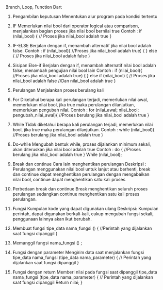 Branch, Loop, Function Dart

1. Pengambilan keputusan
Menentukan alur program pada kondisi tertentu

2. IF
Memerlukan nilai bool dari operator logical atau comparison, menjalankan bagian proses jika nilai bool bernilai true
Contoh : if (nilai_bool) {
// Proses jika nilai_bool adalah true
}

3. IF-ELSE
Berjalan dengan if, menambah alternatif jika nilai bool adalah false.
Contoh : if (nilai_bool){
//Proses jika nilai_bool adalah true) {
} else {
// Proses jika nilai_bool adalah false 
}

4. Sisipan Else-if
Berjalan dengan if, menambah alternatif nilai bool adalah false, menambah pengujian nilai bool lain
Contoh : if (nilai_bool){
//Proses jika nilai_bool adalah true) {
} else if (nilai_bool) { 
// Proses jika nilai_bool adalah false 
//Dan nilai_bool adalah true
}

5. Perulangan
Menjalankan proses berulang kali

6. For
Diketahui berapa kali perulangan terjadi, memerlukan nilai awal, memerlukan nilai bool, jika true maka perulangan dilanjutkan, memerlukan pengubah nilai.
Contoh : for (nilai_awal; nilai_bool; pengubah_nilai_awal){
//Proses berulang jika nilai_bool adalah true
}

7. While
Tidak diketahui berapa kali perulangan terjadi, memerlukan nilai bool, jika true maka perulangan dilanjutkan.
Contoh : while (nilai_bool){
//Proses berulang jika nilai_bool adalah true
}

8. Do-while
Mengubah bentuk while, proses dijalankan minimum sekali, akan diteruskan jika nilai bool adalah true
Contoh : do {
//Proses berulang jika nilai_bool adalah true
} While (nilai_bool);

9. Break dan continue
Cara lain menghentikan perulangan
Deskripsi :
Perulangan menggunakan nilai bool untuk lanjut atau berhenti, break dan continue dapat menghentikan perulangan dengan mengabaikan nilai bool, continue dapat menghentikan satu kali proses.

10. Perbedaan break dan continue
Break menghentikan seluruh proses perulangan sedangkan continue menghentikan satu kali proses perulangan.

11. Fungsi 
Kumpulan kode yang dapat digunakan ulang
Deskripsi: 
Kumpulan perintah, dapat digunakan berkali-kali, cukup mengubah fungsi sekali, penggunaan lainnya akan ikut berubah.

12. Membuat fungsi
tipe_data nama_fungsi () {
//Perintah yang dijalankan saat fungsi dipanggil
}

13. Memanggil fungsi
nama_fungsi () ;
14. Fungsi dengan parameter
Mengirim data saat menjalankan fungsi
tipe_data nama_fungsi (tipe_data nama_parameter) {
// Perintah yang dijalankan saat fungsi dipanggil 
}

15. Fungsi dengan return
Memberi nilai pada fungsi saat dipanggil
tipe_data nama_fungsi (tipe_data nama_parameter) {
// Perintah yang dijalankan saat fungsi dipanggil 
Return nilai;
}